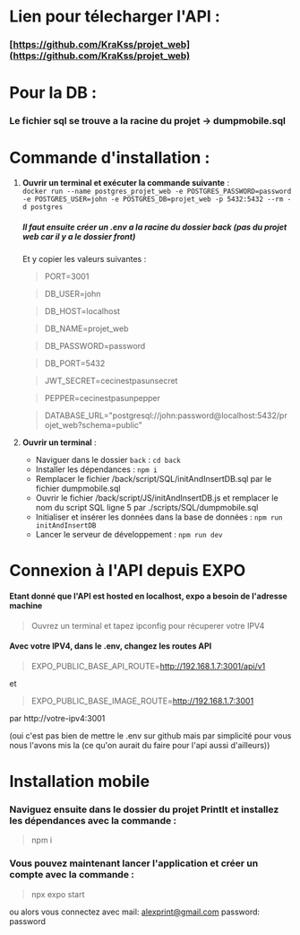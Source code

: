# Lien pour télecharger l'API :

### [https://github.com/KraKss/projet_web](https://github.com/KraKss/projet_web)

# Pour la DB : 

### Le fichier sql se trouve a la racine du projet -> dumpmobile.sql

# Commande d'installation :

1. **Ouvrir un terminal et exécuter la commande suivante** :  
   `docker run --name postgres_projet_web -e POSTGRES_PASSWORD=password -e POSTGRES_USER=john -e POSTGRES_DB=projet_web -p 5432:5432 --rm -d postgres`
   
   ##### Il faut ensuite créer un .env a la racine du dossier back (pas du projet web car il y a le dossier front)
   Et y copier les valeurs suivantes : 
   > PORT=3001

   > DB_USER=john

   > DB_HOST=localhost

   > DB_NAME=projet_web

   > DB_PASSWORD=password

   > DB_PORT=5432

   > JWT_SECRET=cecinestpasunsecret

   > PEPPER=cecinestpasunpepper
   
   > DATABASE_URL="postgresql://john:password@localhost:5432/projet_web?schema=public"
2. **Ouvrir un terminal** :
    - Naviguer dans le dossier `back` : `cd back`
    - Installer les dépendances : `npm i`
    - Remplacer le fichier /back/script/SQL/initAndInsertDB.sql par le fichier dumpmobile.sql
    - Ouvrir le fichier /back/script/JS/initAndInsertDB.js et remplacer le nom du script SQL ligne 5 par ./scripts/SQL/dumpmobile.sql
    - Initialiser et insérer les données dans la base de données : `npm run initAndInsertDB`
    - Lancer le serveur de développement : `npm run dev`

# Connexion à l'API depuis EXPO

#### Etant donné que l'API est hosted en localhost, expo a besoin de l'adresse machine  

> Ouvrez un terminal et tapez ipconfig pour récuperer votre IPV4

#### Avec votre IPV4, dans le .env, changez les routes API 
> EXPO_PUBLIC_BASE_API_ROUTE=http://192.168.1.7:3001/api/v1

et 

> EXPO_PUBLIC_BASE_IMAGE_ROUTE=http://192.168.1.7:3001

par http://votre-ipv4:3001

(oui c'est pas bien de mettre le .env sur github mais par simplicité pour vous nous l'avons mis la (ce qu'on aurait du faire pour l'api aussi d'ailleurs))

# Installation mobile

### Naviguez ensuite dans le dossier du projet PrintIt et installez les dépendances avec la commande :
> npm i

### Vous pouvez maintenant lancer l'application et créer un compte avec la commande :
> npx expo start

ou alors vous connectez avec 
mail: alexprint@gmail.com
password: password